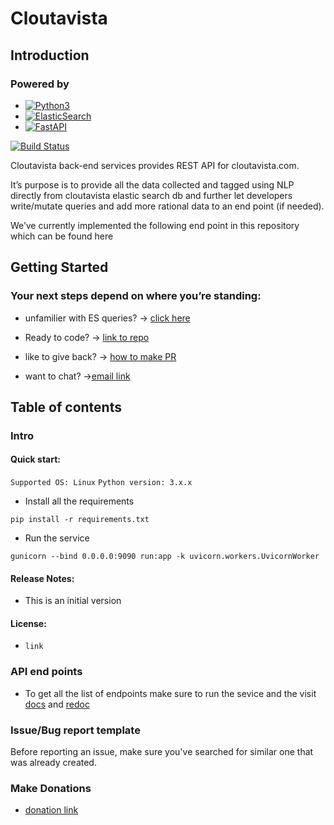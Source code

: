 # Cloutavista

## Introduction

### Powered by
- [![Python3](https://img.shields.io/badge/python-3670A0?style=for-the-badge&logo=python&logoColor=ffdd54)](https://www.python.org/) 
- [![ElasticSearch](https://img.shields.io/badge/-ElasticSearch-005571?style=for-the-badge&logo=elasticsearch)](https://www.elastic.co/)
- [![FastAPI](https://img.shields.io/badge/FastAPI-005571?style=for-the-badge&logo=fastapi)](https://fastapi.tiangolo.com/)

[![Build Status](https://travis-ci.org/joemccann/dillinger.svg?branch=master)](https://travis-ci.org/joemccann/dillinger)



[npm-badge]: https://img.shields.io/npm/v/react-router-dom.svg?style=flat-square
[npm]: https://www.npmjs.org/package/react-router-dom

 Cloutavista back-end services provides REST API for cloutavista.com.  
 
It’s purpose is to provide all the data collected and tagged using NLP directly from cloutavista elastic search db and further let developers write/mutate queries and add more rational data to an end point (if needed).  
  
We’ve currently implemented the following end point in this repository which can be found here

  

## Getting Started

  

### Your next steps depend on where you’re standing:

  

 - unfamilier with ES queries? -> [click here](https://www.elastic.co/guide/en/elasticsearch/reference/current/search-search.html)

- Ready to code? -> [link to repo]('')

- like to give back? -> [how to make PR]('')

- want to chat? ->[email link]('')

  

## Table of contents

  

### Intro

#### Quick start:
`Supported OS: Linux`
`Python version: 3.x.x`
- Install all the requirements
```
pip install -r requirements.txt
```
- Run the service
```
gunicorn --bind 0.0.0.0:9090 run:app -k uvicorn.workers.UvicornWorker
```

#### Release Notes:

- This is an initial version


#### License:
- `link`
  

### API end points  
  
  - To get all the list of endpoints make sure to run the sevice and the visit [docs](http://localhost:9090/docs)
  and [redoc](http://localhost:9090/redoc)
  
### Issue/Bug report template
Before reporting an issue, make sure you've searched for similar one that was already created. 


### Make Donations
- [donation link]('https://abc.com')

